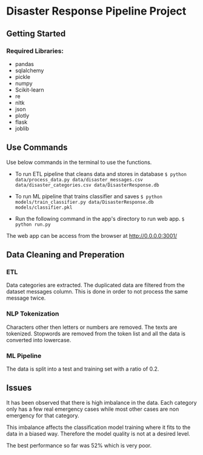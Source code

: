 # Disaster Response Pipeline Project

## Getting Started

### Required Libraries:
- pandas
- sqlalchemy
- pickle
- numpy
- Scikit-learn
- re
- nltk
- json
- plotly
- flask
- joblib

## Use Commands

Use below commands in the terminal to use the functions.

- To run ETL pipeline that cleans data and stores in database
      `$ python data/process_data.py data/disaster_messages.csv data/disaster_categories.csv data/DisasterResponse.db`

- To run ML pipeline that trains classifier and saves
      `$ python models/train_classifier.py data/DisasterResponse.db models/classifier.pkl`

- Run the following command in the app's directory to run web app.
      `$ python run.py`

The web app can be access from the browser at http://0.0.0.0:3001/

## Data Cleaning and Preperation
### ETL

Data categories are extracted. The duplicated data are filtered from the dataset messages column. This is done in order to not process the same message twice.

### NLP Tokenization

Characters other then letters or numbers are removed. The texts are tokenized. Stopwords are removed from the token list and all the data is converted into lowercase.

### ML Pipeline

The data is split into a test and training set with a ratio of 0.2.

## Issues

It has been observed that there is high imbalance in the data. Each category only has a few real emergency cases while most other cases are non emergency for that category.

This imbalance affects the classification model training where it fits to the data in a biased way. Therefore the model quality is not at a desired level.

The best performance so far was 52% which is very poor.
